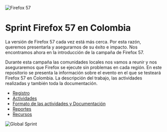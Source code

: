 ![Firefox 57](https://blog.nightly.mozilla.org/files/2017/07/nightly-blog-header-robot-2.jpg)
# Sprint Firefox 57 en Colombia
La versión de Firefox 57 cada vez está más cerca. Por esta razón, queremos presentarla y asegurarnos de su éxito e impacto. Nos encontramos ahora en la introducción de la campaña de Firefox 57. 

Durante esta campaña las comunidades locales nos vamos a reunir y nos aseguraremos que Firefox se ejecute sin problemas en cada región. 
En este repositorio se presenta la información sobre el evento en el que se testeará Firefox 57 en Colombia. La descripción del trabajo, las actividades realizadas y también toda la documentación. 
* [Registro](Registro.md)
* [Actividades](Actividades.md)
* [Formato de las actividades y Documentación](Formato_Documentación.md)
* [Reportes](Reportes.md)
* [Recursos](Recursos.md)

![Global Sprint](https://cloud.githubusercontent.com/assets/617994/24632585/b2b07dcc-1892-11e7-91cf-f9e473187cf7.png)
